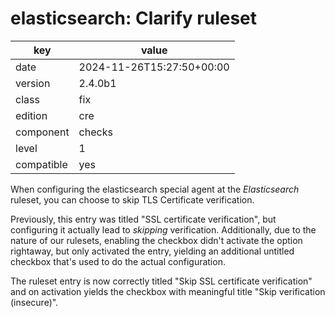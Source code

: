 [//]: # (werk v2)
# elasticsearch: Clarify ruleset

key        | value
---------- | ---
date       | 2024-11-26T15:27:50+00:00
version    | 2.4.0b1
class      | fix
edition    | cre
component  | checks
level      | 1
compatible | yes

When configuring the elasticsearch special agent at the _Elasticsearch_ ruleset,
you can choose to skip TLS Certificate verification.

Previously, this entry was titled "SSL certificate verification", but configuring it
actually lead to *skipping* verification.
Additionally, due to the nature of our rulesets, enabling the checkbox didn't activate
the option rightaway, but only activated the entry, yielding an additional untitled checkbox
that's used to do the actual configuration.

The ruleset entry is now correctly titled "Skip SSL certificate verification" and on activation
yields the checkbox with meaningful title "Skip verification (insecure)".


